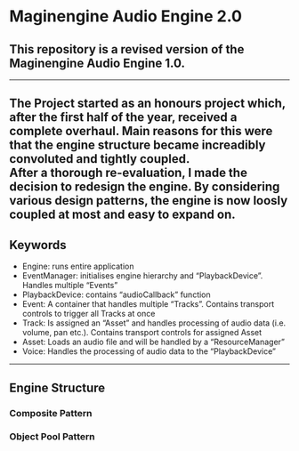 # Maginengine Audio Engine 2.0<br>

This repository is a revised version of the Maginengine Audio Engine 1.0.
---



---
The Project started as an honours project which, after the first half of the 
year, received a complete overhaul. Main reasons for this were that the engine 
structure became increadibly convoluted and tightly coupled. <br>
After a thorough re-evaluation, I made the decision to redesign the engine.
By considering various design patterns, the engine is now loosly coupled at most
and easy to expand on.
---
## Keywords

- Engine: runs entire application
- EventManager: initialises engine hierarchy and “PlaybackDevice”. Handles multiple “Events”
- PlaybackDevice: contains “audioCallback” function
- Event: A container that handles multiple “Tracks”. Contains transport controls to trigger all Tracks at once
- Track: Is assigned an “Asset” and handles processing of audio data (i.e. volume, pan etc.). Contains transport controls for assigned Asset
- Asset: Loads an audio file and will be handled by a “ResourceManager” 
- Voice: Handles the processing of audio data to the “PlaybackDevice”
---
## Engine Structure

### Composite Pattern


### Object Pool Pattern









